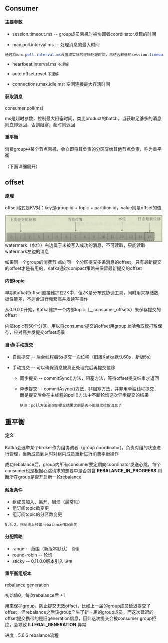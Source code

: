 ## Consumer

#### 主要参数

- session.timeout.ms -- group成员宕机时被协调者coordinator发现的时间

- max.poll.interval.ms -- 处理消息的最大时间

```java
通过将max.poll.interval.ms设置成实际的逻辑处理时间，再结合较低的session.timeout.ms参数值，consumer group 既实现了快速的 consumer 崩溃检测，也保证了复杂的事件处理逻辑不会造成不必要的 rebalance
```

- heartbeat.interval.ms `不理解`

- auto.offset.reset `不理解`

- connections.max.idle.ms: 空闲连接最大存活时间



#### 获取消息

consumer.poll(ms)

ms是超时参数，控制最大阻塞时间，类比product的batch，当获取足够多的消息则立即返回，否则阻塞，超时则返回



#### 重平衡

消费group中某个节点宕机，会立即将其负责的分区交给其他节点负责，称为重平衡

（下面详细展开）









## offset

#### 原理

offset格式是KV对：key是group.id + topic + partition.id，value则是offset的值

<img src=".\pic\各种offset.jpg" style="zoom:80%; float:left" />

watermark（水位）右边属于未被写入成功的消息，不可读取，只能读取watermark左边的消息

如果同一个group的消费节 点向同一个分区提交多条消息的offset，只有最新提交的offset才是有用的，Kafka通过compact策略来保留最新提交的offset



#### 内部topic

早期Kafka将offset直接维护在ZK中，但ZK是分布式协调工具，同时用来存储数据性能差，不适合进行频繁高并发读写操作

从0.9.0.0开始，Kafka维护一个内部topic（__consumer_offsets）来保存提交的offest

内部topic有50个分区，用以将consumer提交的offset用group.id哈希取模打散保存，应对高并发提交offset场景



#### 自动/手动提交

- 自动提交 -- 后台线程每5s提交一次位移（旧版Kafka默认60s，新版5s）

- 手动提交 -- 可以确保消息被真正处理完后再提交位移

  - 同步提交 -- commitSync()方法，阻塞方法，等待offset提交结束才返回

  - 异步提交 -- commitAsync()方法，非阻塞方法，并非用单独线程提交，而是提交后会在主线程的poll()方法中不断轮询这次异步提交的结果

    `猜测：poll方法轮询到提交结果之前是否不能继续拉取消息？`









## 重平衡

#### 定义

Kafka会选举某个broker作为组协调者（group coordinator)，负责对组的状态进行管理，当新成员到达时对组内成员重新进行消费平衡操作

成功rebalance后，group内所有consumer要定期向coordinator发送心跳，每个consumer也是根据心跳请求的想要中是否包含 **REBALANCE_IN_PROGRESS** 判断所在group是否开启新一轮rebalance



#### 触发条件

- 组成员加入、离开、崩溃（最常见）
- 组订阅topic数变更
- 组订阅topic的分区数变更

`5.6.2，归纳线上频繁rebalance情况调优`



#### 分配策略

- range -- 范围（新版本默认） `没懂`
- round-robin -- 轮询
- sticky -- 0.11.0.0版本引入 `没懂`



#### 重平衡组版本

rebalance generation

初始值0，每次rebalance后 +1

用来保护group，防止提交无效offset，比如上一届的group成员延迟提交了 offset，但rebalance之后该group产生了新一届的group成员，而这次延迟的offset提交携带的是旧generation信息，因此这次提交会被consumer group拒绝，会导致 **ILLEGAL_GENERATION** 异常



进度：5.6.6 rebalance流程
